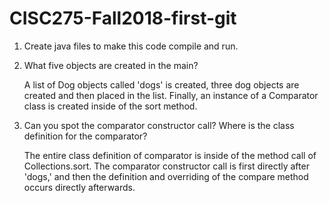 # CISC275-Fall2018-first-git
1. Create java files to make this code compile and run.

2. What five objects are created in the main?

	A list of Dog objects called 'dogs' is created, three dog objects are created and then placed in the list. Finally, an instance of a Comparator class is created inside of the sort method.

3. Can you spot the comparator constructor call? Where is the class definition for the comparator?

	The entire class definition of comparator is inside of the method call of Collections.sort. The comparator constructor call is first directly after 'dogs,' and then the definition and overriding of the compare method occurs directly afterwards.